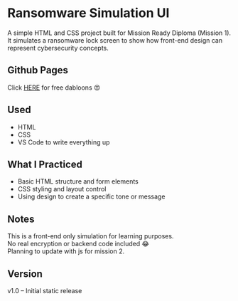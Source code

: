 # Ransomware Simulation UI

A simple HTML and CSS project built for Mission Ready Diploma (Mission 1).  
It simulates a ransomware lock screen to show how front-end design can represent cybersecurity concepts.

## Github Pages
Click [HERE](https://lolipop316.github.io/ransomware-simulation-ui/) for free dabloons 😍

## Used
- HTML
- CSS
- VS Code to write everything up

## What I Practiced
- Basic HTML structure and form elements  
- CSS styling and layout control  
- Using design to create a specific tone or message

## Notes
This is a front-end only simulation for learning purposes.  
No real encryption or backend code included 😂                                                                           
Planning to update with js for mission 2.

## Version
v1.0 – Initial static release 
